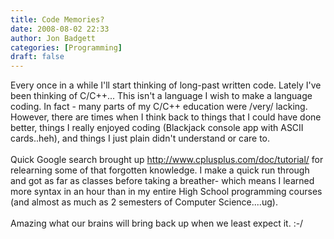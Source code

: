 ```yaml
---
title: Code Memories?
date: 2008-08-02 22:33
author: Jon Badgett
categories: [Programming]
draft: false
---
```

Every once in a while I'll start thinking of long-past written code.  Lately I've been thinking of C/C++...  This isn't a language I wish to make a language coding.  In fact - many parts of my C/C++ education were /very/ lacking.  However, there are times when I think back to things that I could have done better, things I really enjoyed coding (Blackjack console app with ASCII cards..heh), and things I just plain didn't understand or care to.<br /><br />Quick Google search brought up <a href="http://www.cplusplus.com/doc/tutorial/">http://www.cplusplus.com/doc/tutorial/</a> for relearning some of that forgotten knowledge.  I make a quick run through and got as far as classes before taking a breather- which means I learned more syntax in an hour than in my entire High School programming courses (and almost as much as 2 semesters of Computer Science....ug).<br /><br />Amazing what our brains will bring back up when we least expect it. :-/
